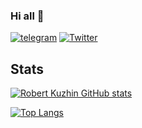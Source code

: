 ### Hi all 👋

<a href="https://t.me/minamimiro"><img src="https://img.shields.io/badge/-Telegram-0088cc?style=flat-square&logo=telegram" alt="telegram"/></a>
<a href="https://twitter.com/RKuzhin" target="_blank"><img src="https://img.shields.io/badge/-Twitter-1ca0f1?style=flat-square&labelColor=1ca0f1&logo=twitter&logoColor=white" alt="Twitter"></a>

## Stats

[![Robert Kuzhin GitHub stats](https://github-readme-stats.vercel.app/api?username=lordSzn&theme=tokyonight&count_private=true)](https://github.com/anuraghazra/github-readme-stats)

[![Top Langs](https://github-readme-stats.vercel.app/api/top-langs/?username=lordSzn&theme=tokyonight&layout=compact)](https://github.com/anuraghazra/github-readme-stats)
